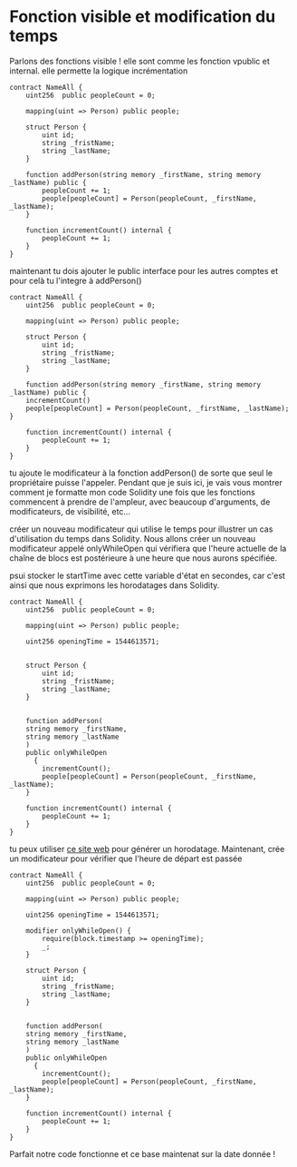 # Fonction visible et modification du temps 


Parlons  des fonctions visible ! elle sont comme les fonction vpublic et internal. elle permette la logique incrémentation

```
contract NameAll {
    uint256  public peopleCount = 0;

    mapping(uint => Person) public people;

    struct Person {
        uint id;
        string _fristName;
        string _lastName;
    }

    function addPerson(string memory _firstName, string memory _lastName) public {
        peopleCount += 1;
        people[peopleCount] = Person(peopleCount, _firstName, _lastName);
    }

    function incrementCount() internal {
        peopleCount += 1;
    }
}
```

maintenant tu dois ajouter le public interface pour les autres comptes et pour celà tu l'integre à addPerson()

```
contract NameAll {
    uint256  public peopleCount = 0;

    mapping(uint => Person) public people;

    struct Person {
        uint id;
        string _fristName;
        string _lastName;
    }

    function addPerson(string memory _firstName, string memory _lastName) public {
    incrementCount()
    people[peopleCount] = Person(peopleCount, _firstName, _lastName);
}

    function incrementCount() internal {
        peopleCount += 1;
    }
}
```

tu ajoute le modificateur à la fonction addPerson() de sorte que seul le propriétaire puisse l'appeler. Pendant que je suis ici, je vais vous montrer comment je formatte mon code Solidity une fois que les fonctions commencent à prendre de l'ampleur, avec beaucoup d'arguments, de modificateurs, de visibilité, etc...

créer un nouveau modificateur qui utilise le temps pour illustrer un cas d'utilisation du temps dans Solidity. Nous allons créer un nouveau modificateur appelé onlyWhileOpen qui vérifiera que l'heure actuelle de la chaîne de blocs est postérieure à une heure que nous aurons spécifiée.

psui stocker le startTime avec cette variable d'état en secondes, car c'est ainsi que nous exprimons les horodatages dans Solidity.

``` 
contract NameAll {
    uint256  public peopleCount = 0;

    mapping(uint => Person) public people;

    uint256 openingTime = 1544613571;


    struct Person {
        uint id;
        string _fristName;
        string _lastName;
    }


    function addPerson(
    string memory _firstName,
    string memory _lastName
    )
    public onlyWhileOpen
      {
        incrementCount();
        people[peopleCount] = Person(peopleCount, _firstName, _lastName);
    }

    function incrementCount() internal {
        peopleCount += 1;
    }
}
```

tu peux utiliser [ ce site web](http://www.unixtime.fr/) pour générer un horodatage. Maintenant, crée un modificateur pour vérifier que l'heure de départ est passée

```
contract NameAll {
    uint256  public peopleCount = 0;

    mapping(uint => Person) public people;

    uint256 openingTime = 1544613571;

    modifier onlyWhileOpen() {
        require(block.timestamp >= openingTime);
        _;
    }

    struct Person {
        uint id;
        string _fristName;
        string _lastName;
    }


    function addPerson(
    string memory _firstName,
    string memory _lastName
    )
    public onlyWhileOpen
      {
        incrementCount();
        people[peopleCount] = Person(peopleCount, _firstName, _lastName);
    }

    function incrementCount() internal {
        peopleCount += 1;
    }
}
```
Parfait notre code fonctionne et ce base maintenat sur la date donnée !
